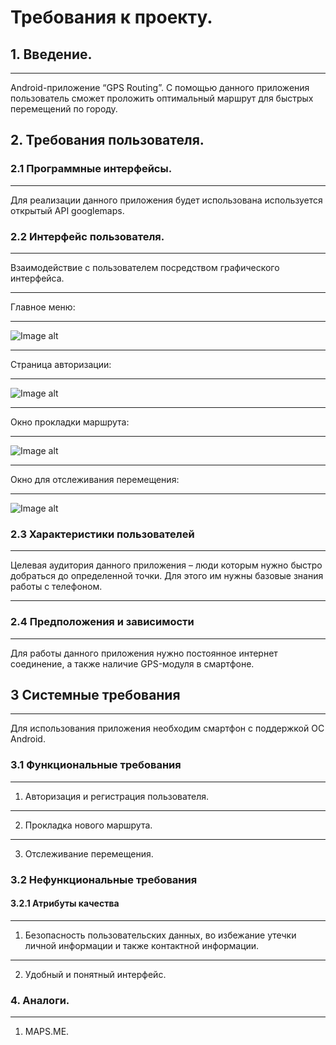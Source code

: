 # Требования к проекту.
## 1. Введение.
***
Android-приложение “GPS Routing”. С помощью данного приложения пользователь сможет проложить оптимальный маршрут для быстрых перемещений по городу.
## 2. Требования пользователя.
### 2.1	Программные интерфейсы.
***
Для реализации данного приложения будет использована используется открытый API googlemaps.
### 2.2 Интерфейс пользователя.
***
Взаимодействие с пользователем посредством графического интерфейса.
***
Главное меню:
***
![Image alt](https://github.com/AliaksandrZhurkevich/App-for-routing/blob/master/%D0%93%D0%BB%D0%B0%D0%B2%D0%BD%D0%BE%D0%B5%20%D0%BC%D0%B5%D0%BD%D1%8E.png)
***
Страница авторизации:
***
![Image alt](https://github.com/AliaksandrZhurkevich/App-for-routing/blob/master/%D0%92%D1%85%D0%BE%D0%B4.png)
***
Окно прокладки маршрута:
***
![Image alt](https://github.com/AliaksandrZhurkevich/App-for-routing/blob/master/%D0%9F%D1%80%D0%BE%D0%BA%D0%BB%D0%B0%D0%B4%D0%BA%D0%B0%20%D0%BC%D0%B0%D1%80%D1%88%D1%80%D1%83%D1%82%D0%B0.png)
***
Окно для отслеживания перемещения:
***
![Image alt](https://github.com/AliaksandrZhurkevich/App-for-routing/blob/master/%D0%9F%D1%80%D0%BE%D0%B3%D1%80%D0%B5%D1%81%D1%81.png)
### 2.3 Характеристики пользователей
***
Целевая аудитория данного приложения – люди которым нужно быстро добраться до определенной точки. Для этого им нужны базовые знания работы с телефоном.
***
### 2.4 Предположения и зависимости
***
Для работы данного приложения нужно постоянное интернет соединение, а также наличие GPS-модуля в смартфоне. 
## 3 Системные требования
***
Для использования приложения необходим смартфон с поддержкой ОС Android.
### 3.1 Функциональные требования
***
1.	Авторизация и регистрация пользователя.
***
2.	Прокладка нового маршрута.
***
3.	Отслеживание перемещения.
### 3.2 Нефункциональные требования
#### 3.2.1 Атрибуты качества
***
1.	Безопасность пользовательских данных, во избежание утечки личной информации и также контактной информации.
***
2.	Удобный и понятный интерфейс.
### 4. Аналоги.
***
1. MAPS.ME.


